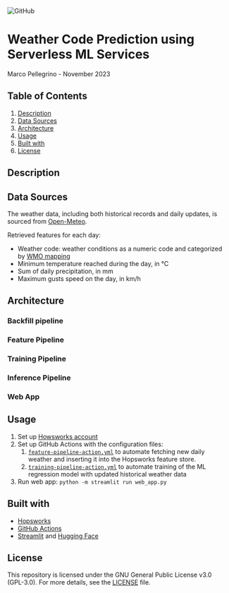 ![GitHub](https://img.shields.io/badge/license-GPL--3.0-blue)

# Weather Code Prediction using Serverless ML Services

Marco Pellegrino - November 2023

## Table of Contents

1.  [Description](#description)
2.  [Data Sources](#data-sources)
3.  [Architecture](#architecture)
4.  [Usage](#usage)
5.  [Built with](#built-with)
6.  [License](#license)

## Description

## Data Sources

The weather data, including both historical records and daily updates, is sourced from [Open-Meteo](https://open-meteo.com/en/docs).

Retrieved features for each day:

*   Weather code: weather conditions as a numeric code and categorized by [WMO mapping](resources/weather_code_mapping.csv)
*   Minimum temperature reached during the day, in °C
*   Sum of daily precipitation, in mm
*   Maximum gusts speed on the day, in km/h

## Architecture

### Backfill pipeline

### Feature Pipeline

### Training Pipeline

### Inference Pipeline

### Web App

## Usage

1.  Set up [Howsworks account](https://app.hopsworks.ai/)
2.  Set up GitHub Actions with the configuration files:
    1.  [`feature-pipeline-action.yml`](.github/workflows/feature-pipeline-action.yml) to automate fetching new daily weather and inserting it into the Hopsworks feature store. 
    2.  [`training-pipeline-action.yml`](.github/workflows/training-pipeline-action.yml) to automate training of the ML regression model with updated historical weather data
3.  Run web app: `python -m streamlit run web_app.py`

## Built with

*   [Hopsworks](https://www.hopsworks.ai/)
*   [GitHub Actions](https://github.com/features/actions)
*   [Streamlit](https://streamlit.io/) and [Hugging Face](https://huggingface.co/)

## License

This repository is licensed under the GNU General Public License v3.0 (GPL-3.0). For more details, see the [LICENSE](LICENSE) file.
